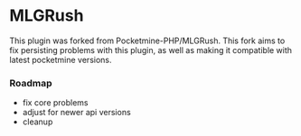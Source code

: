 # MLGRush

This plugin was forked from Pocketmine-PHP/MLGRush.
This fork aims to fix persisting problems with this plugin, as well as making it compatible with latest pocketmine versions.

### Roadmap

  - fix core problems
  - adjust for newer api versions
  - cleanup
